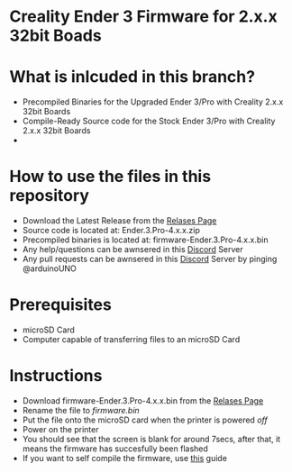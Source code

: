 # Creality Ender 3 Firmware for 2.x.x 32bit Boads

# What is inlcuded in this branch?
* Precompiled Binaries for the Upgraded Ender 3/Pro with Creality 2.x.x 32bit Boards
* Compile-Ready Source code for the Stock Ender 3/Pro with Creality 2.x.x 32bit Boards
* 
# How to use the files in this repository
* Download the Latest Release from the [Relases Page](https://github.com/rpi309/Creality-Ender-3-Firmware/releases) 
* Source code is located at: Ender.3.Pro-4.x.x.zip
* Precompiled binaries is located at: firmware-Ender.3.Pro-4.x.x.bin
* Any help/questions can be awnsered in this [Discord](https://discord.com/invite/2gThVRR) Server
* Any pull requests can be awnsered in this [Discord](https://discord.com/invite/2gThVRR) Server by pinging @arduinoUNO

# Prerequisites
* microSD Card
* Computer capable of transferring files to an microSD Card


# Instructions
* Download firmware-Ender.3.Pro-4.x.x.bin from the [Relases Page](https://github.com/rpi309/Creality-Ender-3-Firmware/releases) 
* Rename the file to _firmware.bin_
* Put the file onto the microSD card when the printer is powered _off_
* Power on the printer
* You should see that the screen is blank for around 7secs, after that, it means the firmware has succesfully been flashed
* If you want to self compile the firmware, use [this](https://www.youtube.com/watch?v=eq_ygvHF29I&t=0s) guide

